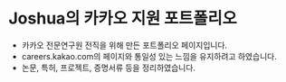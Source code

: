 # Joshua의 카카오 지원 포트폴리오

- 카카오 전문연구원 전직을 위해 만든 포트폴리오 페이지입니다.
- careers.kakao.com의 페이지와 통일성 있는 느낌을 유지하려고 하였습니다.
- 논문, 특허, 프로젝트, 증명서류 등을 정리하였습니다.